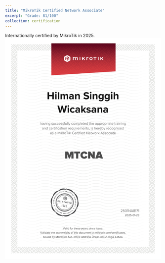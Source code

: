 ```yaml
---
title: "MikroTik Certified Network Associate"
excerpt: "Grade: 81/100"
collection: certification
---
```


Internationally certified by MikroTik in 2025.
<br/>
<img src='/images/mtcna.png'>
